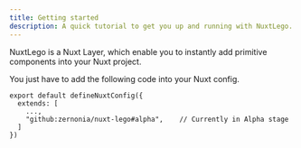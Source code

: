 ```yaml
---
title: Getting started
description: A quick tutorial to get you up and running with NuxtLego.
---
```


NuxtLego is a Nuxt Layer, which enable you to instantly add primitive components into your Nuxt project.

You just have to add the following code into your Nuxt config.

```ts[nuxt.config.ts]
export default defineNuxtConfig({
  extends: [
    ...,
    "github:zernonia/nuxt-lego#alpha",    // Currently in Alpha stage
  ]
})
```
